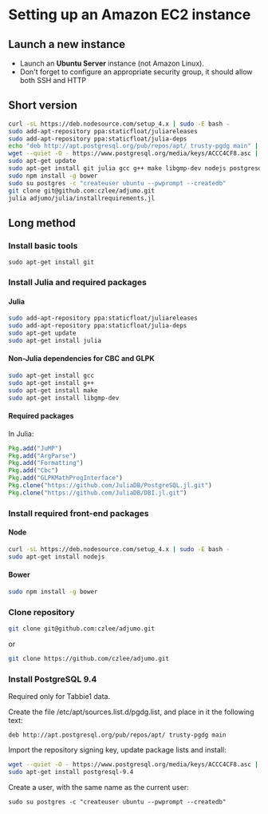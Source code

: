 # Setting up an Amazon EC2 instance

## Launch a new instance
- Launch an **Ubuntu Server** instance (not Amazon Linux).
- Don't forget to configure an appropriate security group, it should allow both
  SSH and HTTP

## Short version
``` bash
curl -sL https://deb.nodesource.com/setup_4.x | sudo -E bash -
sudo add-apt-repository ppa:staticfloat/juliareleases
sudo add-apt-repository ppa:staticfloat/julia-deps
echo "deb http://apt.postgresql.org/pub/repos/apt/ trusty-pgdg main" | sudo tee /etc/apt/sources.list.d/pgdg.list
wget --quiet -O - https://www.postgresql.org/media/keys/ACCC4CF8.asc | sudo apt-key add -
sudo apt-get update
sudo apt-get install git julia gcc g++ make libgmp-dev nodejs postgresql-9.4
sudo npm install -g bower
sudo su postgres -c "createuser ubuntu --pwprompt --createdb"
git clone git@github.com:czlee/adjumo.git
julia adjumo/julia/installrequirements.jl
```

## Long method
### Install basic tools
```
sudo apt-get install git
```

### Install Julia and required packages
#### Julia
``` bash
sudo add-apt-repository ppa:staticfloat/juliareleases
sudo add-apt-repository ppa:staticfloat/julia-deps
sudo apt-get update
sudo apt-get install julia
```

#### Non-Julia dependencies for CBC and GLPK
``` bash
sudo apt-get install gcc
sudo apt-get install g++
sudo apt-get install make
sudo apt-get install libgmp-dev
```

#### Required packages
In Julia:
``` julia
Pkg.add("JuMP")
Pkg.add("ArgParse")
Pkg.add("Formatting")
Pkg.add("Cbc")
Pkg.add("GLPKMathProgInterface")
Pkg.clone("https://github.com/JuliaDB/PostgreSQL.jl.git")
Pkg.clone("https://github.com/JuliaDB/DBI.jl.git")
```

### Install required front-end packages
#### Node
``` bash
curl -sL https://deb.nodesource.com/setup_4.x | sudo -E bash -
sudo apt-get install nodejs
```

#### Bower
``` bash
sudo npm install -g bower
```

### Clone repository
``` bash
git clone git@github.com:czlee/adjumo.git
```
or
``` bash
git clone https://github.com/czlee/adjumo.git
```

### Install PostgreSQL 9.4
Required only for Tabbie1 data.

Create the file /etc/apt/sources.list.d/pgdg.list, and place in it the following text:
```
deb http://apt.postgresql.org/pub/repos/apt/ trusty-pgdg main
```
Import the repository signing key, update package lists and install:
``` bash
wget --quiet -O - https://www.postgresql.org/media/keys/ACCC4CF8.asc | sudo apt-key add -
sudo apt-get install postgresql-9.4
```

Create a user, with the same name as the current user:
```
sudo su postgres -c "createuser ubuntu --pwprompt --createdb"
```
